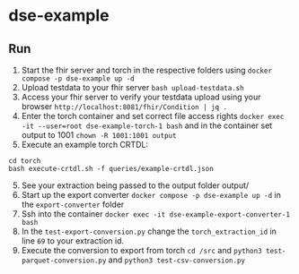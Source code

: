 # dse-example


## Run

1. Start the fhir server and torch in the respective folders using `docker compose -p dse-example up -d`
2. Upload testdata to your fhir server `bash upload-testdata.sh`
3. Access your fhir server to verify your testdata upload using your browser `http://localhost:8081/fhir/Condition | jq .`
4. Enter the torch container and set correct file access rights `docker exec -it --user=root dse-example-torch-1 bash` and in the container set output to 1001 `chown -R 1001:1001 output`
4. Execute an example torch CRTDL: 
```
cd torch
bash execute-crtdl.sh -f queries/example-crtdl.json
```
5. See your extraction being passed to the output folder output/<your-job-id>
6. Start up the export converter `docker compose -p dse-example up -d` in the `export-converter` folder
7. Ssh into the container `docker exec -it dse-example-export-converter-1 bash`
8. In the `test-export-conversion.py` change the `torch_extraction_id` in line `69` to your extraction id.
9. Execute the conversion to export from torch `cd /src` and `python3 test-parquet-conversion.py` and `python3 test-csv-conversion.py`
